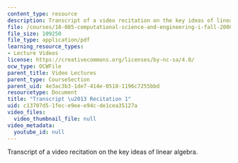 ```yaml
---
content_type: resource
description: Transcript of a video recitation on the key ideas of linear algebra.
file: /courses/18-085-computational-science-and-engineering-i-fall-2008/c13707d51fece9eee94cde1cea35127a_18-085F08-R01.pdf
file_size: 109250
file_type: application/pdf
learning_resource_types:
- Lecture Videos
license: https://creativecommons.org/licenses/by-nc-sa/4.0/
ocw_type: OCWFile
parent_title: Video Lectures
parent_type: CourseSection
parent_uid: 4e3ac3b3-1de7-414e-0518-1196c7255bbd
resourcetype: Document
title: "Transcript \u2013 Recitation 1"
uid: c13707d5-1fec-e9ee-e94c-de1cea35127a
video_files:
  video_thumbnail_file: null
video_metadata:
  youtube_id: null
---
```

Transcript of a video recitation on the key ideas of linear algebra.